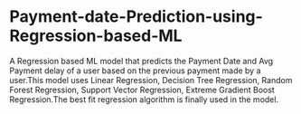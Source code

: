 # Payment-date-Prediction-using-Regression-based-ML
A Regression based ML model that predicts the Payment Date and Avg Payment delay of a user based on the previous payment made by a user.This model uses Linear Regression, Decision Tree Regression, Random Forest Regression, Support Vector Regression, Extreme Gradient Boost Regression.The best fit  regression algorithm is finally used in the model.
